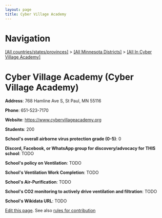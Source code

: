 ```yaml
---
layout: page
title: Cyber Village Academy
---
```

# Navigation

[[All countries/states/provinces]](../../..) > [[All Minnesota Districts]](../..) > [[All In Cyber Village Academy]](..)

# Cyber Village Academy (Cyber Village Academy)

**Address**: 768 Hamline Ave S, St Paul, MN 55116

**Phone**: 651-523-7170

**Website**: <https://www.cybervillageacademy.org>

**Students**: 200

**School's overall airborne virus protection grade (0-5)**: 0

**Discord, Facebook, or WhatsApp group for discovery/advocacy for THIS school**: TODO

**School's policy on Ventilation**: TODO

**School's Ventilation Work Completion**: TODO

**School's Air-Purification**: TODO

**School's CO2 monitoring to actively drive ventilation and filtration**: TODO

**School's Wikidata URL**: TODO


[Edit this page](https://github.com/ventilate-schools/MN/edit/main/./Cyber_Village_Academy/Cyber_Village_Academy.md). See also [rules for contribution](../../../contribution-rules/)